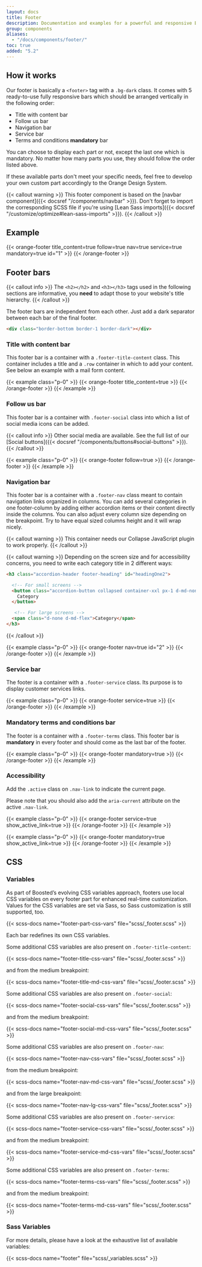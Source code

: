 ```yaml
---
layout: docs
title: Footer
description: Documentation and examples for a powerful and responsive Boosted's footer. It includes support for branding, navigation and more.
group: components
aliases:
  - "/docs/components/footer/"
toc: true
added: "5.2"
---
```


## How it works

Our footer is basically a `<footer>` tag with a `.bg-dark` class. It comes with 5 ready-to-use fully responsive bars which should be arranged vertically in the following order:
- Title with content bar
- Follow us bar
- Navigation bar
- Service bar
- Terms and conditions **mandatory** bar

You can choose to display each part or not, except the last one which is mandatory. No matter how many parts you use, they should follow the order listed above.

If these available parts don't meet your specific needs, feel free to develop your own custom part accordingly to the Orange Design System.

{{< callout warning >}}
This footer component is based on the [navbar component]({{< docsref "/components/navbar" >}}). Don't forget to import the corresponding SCSS file if you're using [Lean Sass imports]({{< docsref "/customize/optimize#lean-sass-imports" >}}).
{{< /callout >}}

## Example

{{< orange-footer title_content=true follow=true nav=true service=true mandatory=true id="1" >}}
{{< /orange-footer >}}

## Footer bars

{{< callout info >}}
The `<h2></h2>` and `<h3></h3>` tags used in the following sections are informative, you **need** to adapt those to your website's title hierarchy.
{{< /callout >}}

The footer bars are independent from each other. Just add a dark separator between each bar of the final footer.

```html
<div class="border-bottom border-1 border-dark"></div>
```

### Title with content bar

This footer bar is a container with a `.footer-title-content` class. This container includes a title and a `.row` container in which to add your content. See below an example with a mail form content.

{{< example class="p-0" >}}
{{< orange-footer title_content=true >}}
{{< /orange-footer >}}
{{< /example >}}

### Follow us bar

This footer bar is a container with `.footer-social` class into which a list of social media icons can be added.

{{< callout info >}}
Other social media are available. See the full list of our [Social buttons]({{< docsref "/components/buttons#social-buttons" >}}).
{{< /callout >}}

{{< example class="p-0" >}}
{{< orange-footer follow=true >}}
{{< /orange-footer >}}
{{< /example >}}

### Navigation bar

This footer bar is a container with a `.footer-nav` class meant to contain navigation links organized in columns. You can add several categories in one footer-column by adding either accordion items or their content directly inside the columns. You can also adjust every column size depending on the breakpoint. Try to have equal sized columns height and it will wrap nicely.

{{< callout warning >}}
This container needs our Collapse JavaScript plugin to work properly.
{{< /callout >}}

{{< callout warning >}}
Depending on the screen size and for accessibility concerns, you need to write each category title in 2 different ways:

```html
<h3 class="accordion-header footer-heading" id="headingOne2">

  <!-- For small screens -->
  <button class="accordion-button collapsed container-xxl px-1 d-md-none" type="button" data-bs-toggle="collapse" data-bs-target="#collapseOne2" aria-expanded="true" aria-controls="collapseOne2">
    Category
  </button>

   <!-- For large screens -->
  <span class="d-none d-md-flex">Category</span>
</h3>
```
{{< /callout >}}

{{< example class="p-0" >}}
{{< orange-footer nav=true id="2" >}}
{{< /orange-footer >}}
{{< /example >}}

### Service bar

The footer is a container with a `.footer-service` class. Its purpose is to display customer services links.

{{< example class="p-0" >}}
{{< orange-footer service=true >}}
{{< /orange-footer >}}
{{< /example >}}

### Mandatory terms and conditions bar

The footer is a container with a `.footer-terms` class. This footer bar is **mandatory** in every footer and should come as the last bar of the footer.

{{< example class="p-0" >}}
{{< orange-footer mandatory=true >}}
{{< /orange-footer >}}
{{< /example >}}

### Accessibility

Add the `.active` class on `.nav-link` to indicate the current page.

Please note that you should also add the `aria-current` attribute on the active `.nav-link`.

{{< example class="p-0" >}}
{{< orange-footer service=true show_active_link=true >}}
{{< /orange-footer >}}
{{< /example >}}

{{< example class="p-0" >}}
{{< orange-footer mandatory=true show_active_link=true >}}
{{< /orange-footer >}}
{{< /example >}}

## CSS

### Variables

As part of Boosted’s evolving CSS variables approach, footers use local CSS variables on every footer part for enhanced real-time customization. Values for the CSS variables are set via Sass, so Sass customization is still supported, too.

{{< scss-docs name="footer-part-css-vars" file="scss/_footer.scss" >}}

Each bar redefines its own CSS variables.

Some additional CSS variables are also present on `.footer-title-content`:

{{< scss-docs name="footer-title-css-vars" file="scss/_footer.scss" >}}

and from the medium breakpoint:

{{< scss-docs name="footer-title-md-css-vars" file="scss/_footer.scss" >}}

Some additional CSS variables are also present on `.footer-social`:

{{< scss-docs name="footer-social-css-vars" file="scss/_footer.scss" >}}

and from the medium breakpoint:

{{< scss-docs name="footer-social-md-css-vars" file="scss/_footer.scss" >}}

Some additional CSS variables are also present on `.footer-nav`:

{{< scss-docs name="footer-nav-css-vars" file="scss/_footer.scss" >}}

from the medium breakpoint:

{{< scss-docs name="footer-nav-md-css-vars" file="scss/_footer.scss" >}}

and from the large breakpoint:

{{< scss-docs name="footer-nav-lg-css-vars" file="scss/_footer.scss" >}}

Some additional CSS variables are also present on `.footer-service`:

{{< scss-docs name="footer-service-css-vars" file="scss/_footer.scss" >}}

and from the medium breakpoint:

{{< scss-docs name="footer-service-md-css-vars" file="scss/_footer.scss" >}}

Some additional CSS variables are also present on `.footer-terms`:

{{< scss-docs name="footer-terms-css-vars" file="scss/_footer.scss" >}}

and from the medium breakpoint:

{{< scss-docs name="footer-terms-md-css-vars" file="scss/_footer.scss" >}}


### Sass Variables

For more details, please have a look at the exhaustive list of available variables:

{{< scss-docs name="footer" file="scss/_variables.scss" >}}
